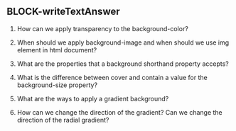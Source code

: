 ## BLOCK-writeTextAnswer

1. How can we apply transparency to the background-color?

2. When should we apply background-image and when should we use img element in html document?

3. What are the properties that a background shorthand property accepts?

4. What is the difference between cover and contain a value for the background-size property?

5. What are the ways to apply a gradient background?

6. How can we change the direction of the gradient? Can we change the direction of the radial gradient?